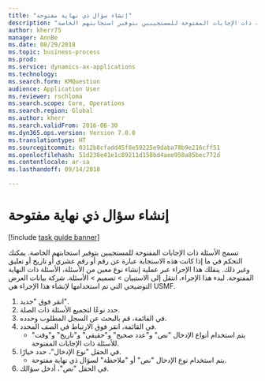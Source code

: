 ```yaml
--- 
title: "إنشاء سؤال ذي نهاية مفتوحة"
description: "تسمج الأسئلة ذات الإجابات المفتوحة للمستجيبين بتوفير استجابتهم الخاصة."
author: kherr75
manager: AnnBe
ms.date: 08/29/2018
ms.topic: business-process
ms.prod: 
ms.service: dynamics-ax-applications
ms.technology: 
ms.search.form: KMQuestion
audience: Application User
ms.reviewer: rschloma
ms.search.scope: Core, Operations
ms.search.region: Global
ms.author: kherr
ms.search.validFrom: 2016-06-30
ms.dyn365.ops.version: Version 7.0.0
ms.translationtype: HT
ms.sourcegitcommit: 0312b8cfadd45f8e59225e9daba78b9e216cff51
ms.openlocfilehash: 51d238e41e1c89211d158bd4aee958a85bec772d
ms.contentlocale: ar-sa
ms.lasthandoff: 09/14/2018

---
```

# <a name="create-an-open-ended-question"></a>إنشاء سؤال ذي نهاية مفتوحة

[!include [task guide banner](../../includes/task-guide-banner.md)]

تسمج الأسئلة ذات الإجابات المفتوحة للمستجيبين بتوفير استجابتهم الخاصة. يمكنك التحكم في ما إذا كانت هذه الاستجابة عبارة عن رقم أو رقم عشري أو تاريخ أو تعليق وغير ذلك. ينقلك هذا الإجراء عبر عملية إنشاء نوع معين من الأسئلة، الأسئلة ذات النهاية المفتوحة‬. لبدء هذا الإجراء، انتقل إلى الاستبيان > تصميم > الأسئلة‬. شركة بيانات العرض التوضيحي التي تم استخدامها لإنشاء هذا الإجراء هي USMF.

1. انقر فوق "جديد".
2. حدد نوعًا لتجميع الأسئلة ذات الصلة.
3. في القائمة، قم بالبحث عن السجل المطلوب وحدده.
4. في القائمة، انقر فوق الارتباط في الصف المحدد.
    * يتم استخدام أنواع الإدخال "نص" و"عدد صحيح" و"حقيقي" و"تاريخ" و"وقت" للأسئلة ذات الإجابات المفتوحة.  
5. في الحقل "نوع الإدخال"، حدد خيارًا.
    * يتم استخدام نوع الإدخال "نص" أو "ملاحظة" لسؤال ذي نهاية مفتوحة‬.  
6. في الحقل "نص"، أدخل سؤالك.


